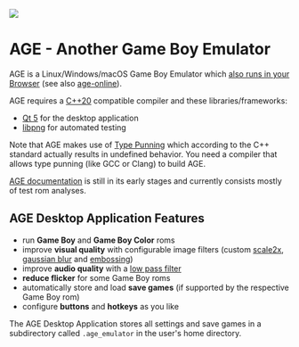 ![](https://github.com/c-sp/AGE/workflows/AGE%20CI/badge.svg)

# AGE - Another Game Boy Emulator

AGE is a Linux/Windows/macOS Game Boy Emulator which
[also runs in your Browser](https://c-sp.github.io/age-online)
(see also [age-online](https://github.com/c-sp/age-online)).

AGE requires a
[C++20](https://en.cppreference.com/w/cpp/20)
compatible compiler and these libraries/frameworks:
* [Qt 5](https://www.qt.io/)
  for the desktop application
* [libpng](http://www.libpng.org/pub/png/libpng.html)
  for automated testing

Note that AGE makes use of
[Type Punning](https://blog.regehr.org/archives/959)
which according to the C++ standard actually results in undefined behavior.
You need a compiler that allows type punning (like GCC or Clang)
to build AGE.

[AGE documentation](docs/README.md)
is still in its early stages and currently consists mostly of test rom analyses.


## AGE Desktop Application Features

- run **Game Boy** and **Game Boy Color** roms
- improve **visual quality** with configurable image filters
    (custom [scale2x](https://www.scale2x.it/),
    [gaussian blur](https://en.wikipedia.org/wiki/Gaussian_blur)
    and [embossing](https://en.wikipedia.org/wiki/Image_embossing))
- improve **audio quality** with a
    [low pass filter](https://en.wikipedia.org/wiki/Low-pass_filter)
- **reduce flicker** for some Game Boy roms
- automatically store and load **save games**
    (if supported by the respective Game Boy rom)
- configure **buttons** and **hotkeys** as you like

The AGE Desktop Application stores all settings and save games in a subdirectory
called `.age_emulator` in the user's home directory.

